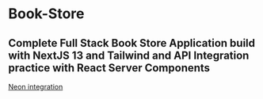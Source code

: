 # Book-Store

## Complete Full Stack Book Store Application build with NextJS 13 and Tailwind and API Integration practice with React Server Components

[Neon integration](https://vercel.com/integrations/neon)
